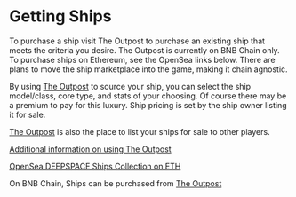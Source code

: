 # Getting Ships

To purchase a ship visit The Outpost to purchase an existing ship that meets the criteria you desire. The Outpost is currently on BNB Chain only. To purchase ships on Ethereum, see the OpenSea links below. There are plans to move the ship marketplace into the game, making it chain agnostic.

By using [The Outpost](https://docs.deepspace.game/deepspace-dps/v/deepspace-app-and-marketplace/inventory/what-is-inventory/listing-selling-a-ship) to source your ship, you can select the ship model/class, core type, and stats of your choosing. Of course there may be a premium to pay for this luxury. Ship pricing is set by the ship owner listing it for sale.

[The Outpost](https://docs.deepspace.game/deepspace-dps/v/deepspace-app-and-marketplace/inventory/what-is-inventory/listing-selling-a-ship) is also the place to list your ships for sale to other players.

[Additional information on using The Outpost](https://docs.deepspace.game/deepspace-dps/v/deepspace-app-and-marketplace/outpost-marketplace/what-is-the-outpost)

[OpenSea DEEPSPACE Ships Collection on ETH](https://opensea.io/collection/deepspace-ships-eth)

On BNB Chain, Ships can be purchased from [The Outpost](https://app.deepspace.game/outpost/ships)
